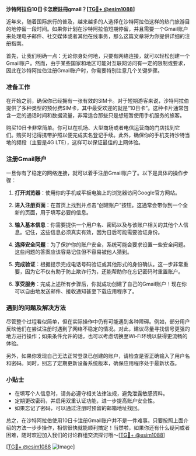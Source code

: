 **沙特阿拉伯10日卡怎麽註冊gmail？[[TG💪+ @esim1088](https://t.me/s/esim1088)]**

近年来，随着国际旅行的普及，越来越多的人选择在沙特阿拉伯这样的热门旅游目的地停留一段时间。如果你计划在沙特阿拉伯短期停留，并且需要一个Gmail账户来处理电子邮件、社交媒体或者其他在线事务，那么这篇文章将为你提供详细的注册指南。

首先，让我们明确一点：无论你身处何地，只要有网络连接，就可以轻松创建一个Gmail账户。然而，由于某些国家和地区可能对互联网访问有一定的限制或要求，因此在沙特阿拉伯注册Gmail账户时，你需要特别注意几个关键步骤。

### 准备工作

在开始之前，确保你已经拥有一张有效的SIM卡。对于短期游客来说，沙特阿拉伯提供了多种类型的预付费SIM卡，其中最受欢迎的就是“10日卡”。这种卡片通常包含一定的通话时间和数据流量，非常适合那些只是想短暂使用手机服务的旅客。

购买10日卡非常简单。你可以在机场、大型商场或者电信运营商的门店找到它们。购买时记得携带护照以便完成实名登记手续。此外，确保你的手机支持沙特当地的频段（主要是4G LTE），这样可以保证最佳的上网体验。

### 注册Gmail账户

一旦你有了稳定的网络连接，就可以着手注册Gmail账户了。以下是具体的操作步骤：

1. **打开浏览器**：使用你的手机或平板电脑上的浏览器访问Google官方网站。
   
2. **进入注册页面**：在首页上找到并点击“创建账户”按钮。这通常会带你到一个全新的页面，用于填写必要的信息。

3. **输入基本信息**：你需要提供一个用户名、密码以及与该账户相关的其他个人信息。记住，这些信息必须真实有效，因为日后可能需要验证身份。

4. **选择安全问题**：为了保护你的账户安全，系统可能会要求设置一些安全问题。这些问题的答案应该容易记住但不容易被他人猜到。

5. **完成验证**：根据提示完成电话号码验证或其他形式的身份确认。这一步非常重要，因为它不仅有助于防止欺诈行为，还能帮助你在忘记密码时重置账户。

6. **享受服务**：完成上述所有步骤后，你就成功创建了自己的Gmail账户！现在你可以自由地发送邮件、接收通知甚至下载应用程序了。

### 遇到的问题及解决方法

尽管整个过程看似简单，但在实际操作中仍有可能遇到各种障碍。例如，部分用户反映他们在尝试注册时遇到了网络不稳定的情况。对此，建议尽量寻找信号更强的地方进行操作；如果条件允许的话，也可以考虑切换至Wi-Fi环境以获得更流畅的体验。

另外，如果你发现自己无法正常登录已创建的账户，请检查是否正确输入了用户名和密码。同时，别忘了定期更新设备系统版本，确保应用程序处于最新状态。

### 小贴士

- 在填写个人信息时，请务必遵守相关法律法规，避免泄露敏感资料。
- 定期更改密码，并启用双重认证功能，进一步提高账户安全性。
- 如果忘记了密码，可以通过注册时预留的邮箱地址找回。

总之，在沙特阿拉伯使用10日卡注册Gmail账户并不是一件难事。只要按照上面介绍的方法一步步操作，相信很快就能顺利搞定！当然啦，如果你还有什么疑问或者困难，随时欢迎加入我们的讨论群组交流探讨哦～[[TG💪+ @esim1088](https://t.me/s/esim1088)]

[[TG💪+ @esim1088](https://t.me/s/esim1088) ![Image](https://i.postimg.cc/4NQfJmqS/Snipaste-2025-05-13-00-14-12.png)]